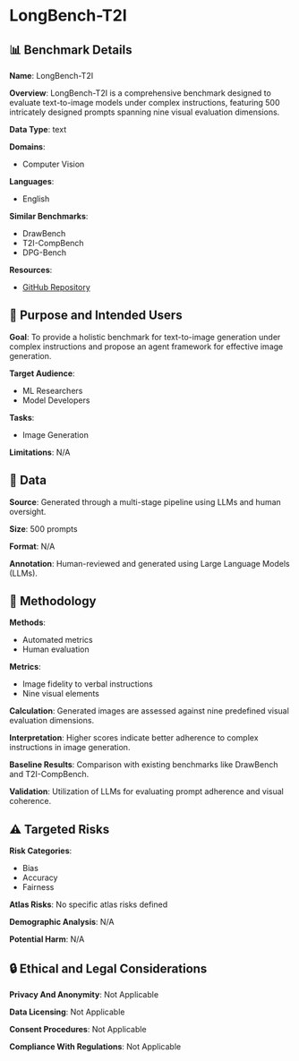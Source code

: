 # LongBench-T2I

## 📊 Benchmark Details

**Name**: LongBench-T2I

**Overview**: LongBench-T2I is a comprehensive benchmark designed to evaluate text-to-image models under complex instructions, featuring 500 intricately designed prompts spanning nine visual evaluation dimensions.

**Data Type**: text

**Domains**:
- Computer Vision

**Languages**:
- English

**Similar Benchmarks**:
- DrawBench
- T2I-CompBench
- DPG-Bench

**Resources**:
- [GitHub Repository](https://github.com/yczhou001/LongBench-T2I)

## 🎯 Purpose and Intended Users

**Goal**: To provide a holistic benchmark for text-to-image generation under complex instructions and propose an agent framework for effective image generation.

**Target Audience**:
- ML Researchers
- Model Developers

**Tasks**:
- Image Generation

**Limitations**: N/A

## 💾 Data

**Source**: Generated through a multi-stage pipeline using LLMs and human oversight.

**Size**: 500 prompts

**Format**: N/A

**Annotation**: Human-reviewed and generated using Large Language Models (LLMs).

## 🔬 Methodology

**Methods**:
- Automated metrics
- Human evaluation

**Metrics**:
- Image fidelity to verbal instructions
- Nine visual elements

**Calculation**: Generated images are assessed against nine predefined visual evaluation dimensions.

**Interpretation**: Higher scores indicate better adherence to complex instructions in image generation.

**Baseline Results**: Comparison with existing benchmarks like DrawBench and T2I-CompBench.

**Validation**: Utilization of LLMs for evaluating prompt adherence and visual coherence.

## ⚠️ Targeted Risks

**Risk Categories**:
- Bias
- Accuracy
- Fairness

**Atlas Risks**:
No specific atlas risks defined

**Demographic Analysis**: N/A

**Potential Harm**: N/A

## 🔒 Ethical and Legal Considerations

**Privacy And Anonymity**: Not Applicable

**Data Licensing**: Not Applicable

**Consent Procedures**: Not Applicable

**Compliance With Regulations**: Not Applicable
